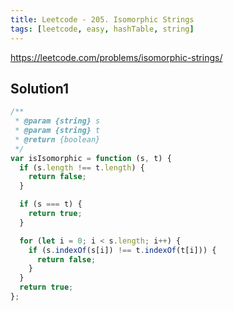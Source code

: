 ```yaml
---
title: Leetcode - 205. Isomorphic Strings
tags: [leetcode, easy, hashTable, string]
---
```


https://leetcode.com/problems/isomorphic-strings/

## Solution1

```js
/**
 * @param {string} s
 * @param {string} t
 * @return {boolean}
 */
var isIsomorphic = function (s, t) {
  if (s.length !== t.length) {
    return false;
  }

  if (s === t) {
    return true;
  }

  for (let i = 0; i < s.length; i++) {
    if (s.indexOf(s[i]) !== t.indexOf(t[i])) {
      return false;
    }
  }
  return true;
};
```
